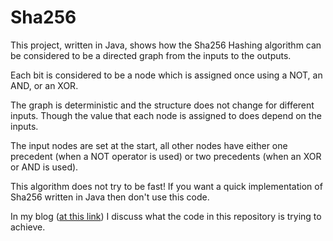 # Sha256
This project, written in Java, shows how the Sha256 Hashing algorithm can be considered to be a directed graph from the inputs to the outputs. 

Each bit is considered to be a node which is assigned once using a NOT, an AND, or an XOR. 

The graph is deterministic and the structure does not change for different inputs. Though the value that each node is assigned to does depend on the inputs. 

The input nodes are set at the start, all other nodes have either one precedent (when a NOT operator is used) or two precedents (when an XOR or AND is used). 

This algorithm does not try to be fast! If you want a quick implementation of Sha256 written in Java then don't use this code.

In my blog ([at this link](https://abitofmaths.blogspot.com/2022/06/she256-hashing-algorithm-as-directed.html)) I discuss what the code in this repository is trying to achieve.
